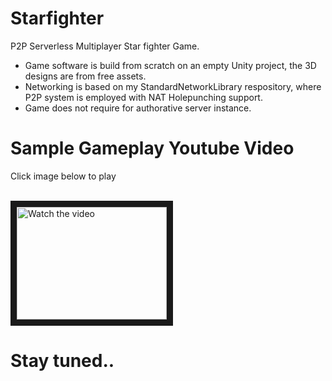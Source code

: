 # Starfighter
P2P Serverless Multiplayer Star fighter Game.
- Game software is build from scratch on an empty Unity project, the 3D designs are from free assets.
- Networking is based on my StandardNetworkLibrary respository, where P2P system is employed with NAT Holepunching support.
- Game does not require for authorative server instance. 

# Sample Gameplay Youtube Video
Click image below to play</br></br>



<a href="http://www.youtube.com/watch?feature=player_embedded&v=-Q1zNmjGZCE" target="_blank">
 <img src="http://img.youtube.com/vi/-Q1zNmjGZCE/0.jpg" alt="Watch the video" width="240" height="180" border="10" />
</a>

# Stay tuned..
